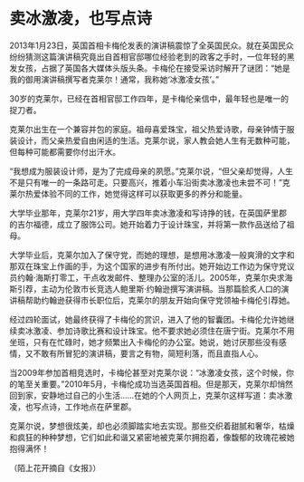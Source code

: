 # 卖冰激凌，也写点诗

2013年1月23日，英国首相卡梅伦发表的演讲稿震惊了全英国民众。就在英国民众纷纷猜测这篇演讲稿究竟出自首相官邸哪位经验老到的政客之手时，一位年轻的黑发女孩，占据了英国各大媒体头版头条。卡梅伦在接受采访时解开了谜团：“她是我的御用演讲稿撰写者克莱尔！通常，我称她‘冰激凌女孩’。” 

30岁的克莱尔，已经在首相官邸工作四年，是卡梅伦亲信中，最年轻也是唯一的捉刀者。 

克莱尔出生在一个兼容并包的家庭。祖母喜爱珠宝，祖父热爱诗歌，母亲钟情于服装设计，而父亲热爱自由闲适的生活。克莱尔说，家人教会她人生有无数种可能，但每种可能都需要你付出汗水。 

“我想成为服装设计师，是为了完成母亲的夙愿。”克莱尔说，“但父亲却觉得，人生不是只有唯一的一条路可走。只要高兴，推着小车沿街卖冰激凌也未尝不可！”克莱尔热爱体验不同的工作，她觉得这样可以获取更多的养分和能量。 

大学毕业那年，克莱尔21岁，用大学四年卖冰激凌和写诗挣的钱，在英国萨里郡的吉尔福德，成立了服饰公司。她开始着力于设计珠宝，并将第一款作品送给了祖母。 

大学毕业后，克莱尔加入了保守党，而她的理想，是想用冰激凌一般爽滑的文字和那双在珠宝上作画的手，为这个国家的进步有所付出。她开始边工作边为保守党议员约翰·海斯打零工，干点收发邮件、整理办公室的活儿。2005年，克莱尔央求海斯引荐，主动为伦敦市长竞选人鲍里斯·约翰逊撰写演讲稿。当那篇脍炙人口的演讲稿帮助约翰逊获得市长职位后，克莱尔的朋友开始向保守党领袖卡梅伦引荐她。 

经过四轮面试，她最终获得了卡梅伦的赏识，进入了他的智囊团。卡梅伦允许她继续卖冰激凌、参加诗歌比赛和设计珠宝。他不要求她必须住在唐宁街。克莱尔不用坐班，只有在忙碌时，她才频繁出入卡梅伦的办公室。她说，她讨厌那些没有感情，又不敢有所冒犯的演讲稿，要言之有物，简短利落，而且直指人心。 

当2009年参加首相竞选时，卡梅伦甚至对克莱尔说：“冰激凌女孩，这个时候，你的笔至关重要。”2010年5月，卡梅伦成功当选英国首相。但是那天，克莱尔却悄然回到家，安静地过自己的小生活……在她的个人网页上，克莱尔这样写道：卖冰激凌，也写点诗，工作地点在萨里郡。 

克莱尔说，梦想很炫美，却也必须脚踏实地去实现。那些交织着甜腻和奢华，枯燥和疯狂的种种梦想，它们如此和谐又紧密地被克莱尔拥抱着，像馥郁的玫瑰花被她抱得满怀！ 

（陌上花开摘自《女报》）